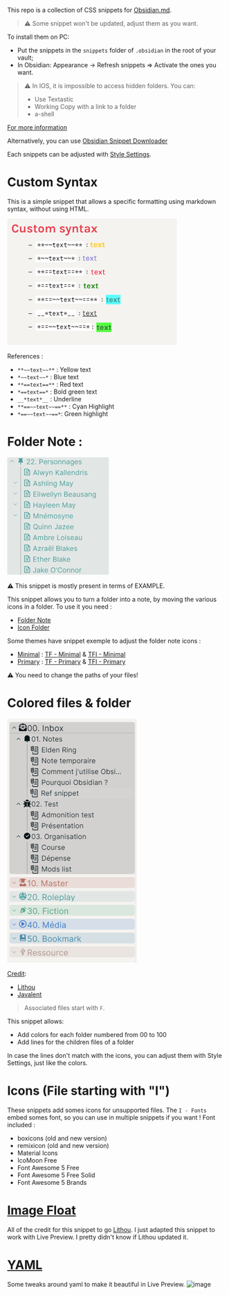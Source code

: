 This repo is a collection of CSS snippets for [Obsidian.md](https://obsidian.md/).

> ⚠️ Some snippet won't be updated, adjust them as you want. 

To install them on PC:
- Put the snippets in the `snippets` folder of `.obsidian` in the root of your vault;
- In Obsidian: Appearance → Refresh snippets ⇒ Activate the ones you want.

> :warning: In IOS, it is impossible to access hidden folders. You can:
> - Use Textastic
> - Working Copy with a link to a folder
> - a-shell  

[For more information](https://forum.obsidian.md/t/mobile-ios-app-to-work-with-hidden-folder/25741)

Alternatively, you can use [Obsidian Snippet Downloader](https://github.com/Mara-Li/obsidian-snippet-downloader)

Each snippets can be adjusted with [Style Settings](https://github.com/mgmeyers/obsidian-style-settings/).

# Custom Syntax
This is a simple snippet that allows a specific formatting using markdown syntax, without using HTML.

![](screenshot/Custom_syntax.png)

References :
- `**~~text~~**` : Yellow text
- `*~~text~~*` : Blue text
- `**==text==**` : Red text
- `*==text==*` : Bold green text
- `__*text*__` : Underline
- `**==~~text~~==**` : Cyan Highlight
- `*==~~text~~==*`: Green highlight

# Folder Note :
![](screenshot/Folder_note.png)

:warning: This snippet is mostly present in terms of EXAMPLE. 

This snippet allows you to turn a folder into a note, by moving the various icons in a folder.
To use it you need :
- [Folder Note](https://github.com/aidenlx/alx-folder-note)
- [Icon Folder](https://github.com/FlorianWoelki/obsidian-icon-folder)

Some themes have snippet exemple to adjust the folder note icons : 
- <u>Minimal</u> : [TF - Minimal](TF%20-%20Minimal.css) & [TFI - Minimal](TFI%20-%20Minimal.css)
- <u>Primary</u> : [TF - Primary](TF%20-%20Primary.css) & [TFI - Primary](TFI%20-%20Primary.css)

:warning: You need to change the paths of your files!

# Colored files & folder
![](screenshot/nested_colored.png)

<u>Credit</u>: 
- [Lithou](https://forum.obsidian.md/t/adding-color-to-obsidian-a-rainbow-of-possibility/12805/11)
- [Javalent](https://github.com/valentine195/Obsidian-Vault/blob/master/.obsidian/snippets/colors.folders.css)

> Associated files start with `F`.

This snippet allows:
- Add colors for each folder numbered from 00 to 100 
- Add lines for the children files of a folder

In case the lines don't match with the icons, you can adjust them with Style Settings, just like the colors.

# Icons (File starting with "I")
These snippets add somes icons for unsupported files.
The `I - Fonts` embed somes font, so you can use in multiple snippets if you want !
Font included :
- boxicons (old and new version)
- remixicon (old and new version)
- Material Icons
- IcoMoon Free
- Font Awesome 5 Free
- Font Awesome 5 Free Solid
- Font Awesome 5 Brands

# [Image Float](IMG%20-%20Grid%20float.css)

All of the credit for this snippet to go [Lithou](http://github.com/lithou/sandbox). I just adapted this snippet to work with Live Preview. I pretty didn't know if Lithou updated it.

# [YAML](YAML.css)

Some tweaks around yaml to make it beautiful in Live Preview. 
![image](https://user-images.githubusercontent.com/30244939/175826104-6d4251c7-3ceb-48fb-9817-724ddd49955b.png)


